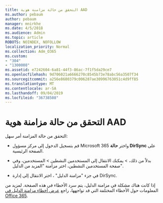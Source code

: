```yaml
---
title: التحقق من حالة مزامنة هوية AAD
ms.author: pebaum
author: pebaum
manager: mnirkhe
ms.date: 4/5/2018
ms.audience: Admin
ms.topic: article
ROBOTS: NOINDEX, NOFOLLOW
localization_priority: Normal
ms.collection: Adm_O365
ms.custom:
- "304"
- "1300008"
ms.assetid: e7242604-6a81-44f3-86ac-7f1f5da29ce7
ms.openlocfilehash: 9d706021a6666270c8545b73e78abc56a3507f34
ms.sourcegitcommit: a256e8680379c006287ae30996763051c4d9ff85
ms.translationtype: MT
ms.contentlocale: ar-SA
ms.lasthandoff: 09/04/2019
ms.locfileid: "36738508"
---
```

# <a name="check-aad-identity-sync-status"></a>التحقق من حالة مزامنة هوية AAD

التحقق من حالة المزامنة أمر سهل:
  
- قم بتسجيل الدخول إلى مركز مسؤول Microsoft 365 واختر **حالة DirSync** على الصفحة الرئيسية.

- بدلاً من ذلك، \> يمكنك الانتقال إلى المستخدمين النشطين \> المستخدمين، وفي صفحة المستخدمين النشطين، اختر مزامنة "المزيد من الدليل".

- في جزء "مزامنة الدليل" ، اختر الانتقال إلى إدارة DirSync.

إذا كانت هناك مشكلة في مزامنة الدليل، يتم سرد الأخطاء في هذه الصفحة. لمزيد من المعلومات حول الأخطاء المختلفة التي قد تواجهها، راجع [عرض أخطاء مزامنة الدليل في Office 365](https://docs.microsoft.com//office365/enterprise/identify-directory-synchronization-errors).
  